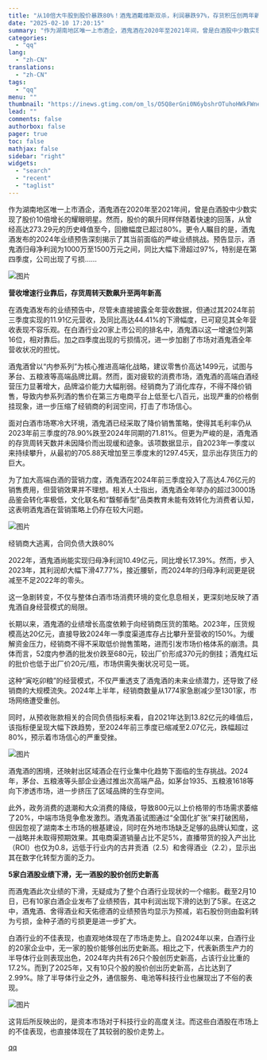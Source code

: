 ```yaml
---
title: "从10倍大牛股到股价暴跌80%！酒鬼酒戴维斯双杀，利润暴跌97%，存货积压创两年新高！"
date: "2025-02-10 17:20:15"
summary: "作为湖南地区唯一上市酒企，酒鬼酒在2020年至2021年间，曾是白酒股中少数实现了股价10倍增长的耀..."
categories:
  - "qq"
lang:
  - "zh-CN"
translations:
  - "zh-CN"
tags:
  - "qq"
menu: ""
thumbnail: "https://inews.gtimg.com/om_ls/O5Q8erGni0N6ybshrOTuhoHWkFWneguIMH7kAmuVfvP4MAA_640360/0"
lead: ""
comments: false
authorbox: false
pager: true
toc: false
mathjax: false
sidebar: "right"
widgets:
  - "search"
  - "recent"
  - "taglist"
---
```


作为湖南地区唯一上市酒企，酒鬼酒在2020年至2021年间，曾是白酒股中少数实现了股价10倍增长的耀眼明星。然而，股价的飙升同样伴随着快速的回落，从曾经高达273.29元的历史峰值至今，回撤幅度已超过80%。更令人瞩目的是，酒鬼酒发布的2024年业绩预告深刻揭示了其当前面临的严峻业绩挑战。预告显示，酒鬼酒归母净利润为1000万至1500万元之间，同比大幅下滑超过97%，特别是在第四季度，公司出现了亏损……

![图片](https://inews.gtimg.com/om_bt/O9W93up_ecEYCoKfNVS57IJUmfxzch_puj6GmxKxoBKiMAA/641)

**营收增速行业靠后，存货周转天数飙升至两年新高**

在酒鬼酒发布的业绩预告中，尽管未直接披露全年营收数据，但通过其2024年前三季度实现的11.91亿元营收，及同比高达44.41%的下滑幅度，已可窥见其全年营收表现不容乐观。在白酒行业20家上市公司的排名中，酒鬼酒以这一增速位列第16位，相对靠后。加之四季度出现的亏损情况，进一步加剧了市场对酒鬼酒全年营收状况的担忧。

酒鬼酒曾以“内参系列”为核心推进高端化战略，建议零售价高达1499元，试图与茅台、五粮液等高端品牌比肩。然而，面对疲软的消费市场，酒鬼酒的高端白酒经营压力显著增大，品牌溢价能力大幅削弱。经销商为了消化库存，不得不降价销售，导致内参系列酒的售价在第三方电商平台上低至七八百元，出现严重的价格倒挂现象，进一步压缩了经销商的利润空间，打击了市场信心。

面对白酒市场寒冷大环境，酒鬼酒已经采取了降价销售策略，使得其毛利率仍从2023年前三季度的78.90%跌至2024年同期的71.81%。但更为严峻的是，酒鬼酒的存货周转天数并未因降价而出现缓和迹象。该项数据显示，自2023年一季度以来持续攀升，从最初的705.88天增加至三季度末的1297.45天，显示出存货压力的巨大。

为了加大高端白酒的营销力度，酒鬼酒在2024年前三季度投入了高达4.76亿元的销售费用，但营销效果并不理想。相关人士指出，酒鬼酒全年举办的超过3000场品鉴会转化率极低，文化联名和“馥郁香型”品类教育未能有效转化为消费者认知，这表明酒鬼酒在营销策略上仍存在较大问题。

![图片](https://inews.gtimg.com/om_bt/ON2FA8vFVhIzjHdLKpe4aXaamCnocUIegdHvXDlaJb4xsAA/641)

经销商大逃离，合同负债大跌80%

2022年，酒鬼酒尚能实现归母净利润10.49亿元，同比增长17.39%。然而，步入2023年，其利润却大幅下滑47.77%，接近腰斩，而2024年的归母净利润更是锐减至不足2022年的零头。

这一急剧转变，不仅与整体白酒市场消费环境的变化息息相关，更深刻地反映了酒鬼酒自身经营模式的局限。

长期以来，酒鬼酒的业绩增长高度依赖于向经销商压货的策略。2023年，压货规模高达20亿元，直接导致2024年一季度渠道库存占比攀升至营收的150%。为缓解资金压力，经销商不得不采取低价抛售策略，进而引发市场价格体系的崩溃。具体而言，52度内参酒的批发价跌至680元，较出厂价形成370元的倒挂；酒鬼红坛的批价也低于出厂价20元/瓶，市场供需失衡状况可见一斑。

这种“寅吃卯粮”的经营模式，不仅严重透支了酒鬼酒的未来业绩潜力，还导致了经销商的大规模流失。2024年上半年，经销商数量从1774家急剧减少至1301家，市场网络遭受重创。

同时，从预收账款相关的合同负债指标来看，自2021年达到13.82亿元的峰值后，该指标便呈现大幅下跌趋势，至2024年前三季度已缩减至2.07亿元，跌幅超过80%，预示着市场信心的严重受挫。

![图片](https://inews.gtimg.com/om_bt/OQIiIXoyapbmC5c2edTdpW5zj3HdRdt1Dct-p835FDUMMAA/641)

酒鬼酒的困境，还映射出区域酒企在行业集中化趋势下面临的生存挑战。2024年，茅台、五粮液等头部企业通过推出次高端产品，如茅台1935、五粮液1618等向下渗透市场，进一步挤压了区域品牌的生存空间。

此外，政务消费的退潮和大众消费的降级，导致800元以上价格带的市场需求萎缩了20%，中端市场竞争愈发激烈。酒鬼酒虽试图通过“全国化扩张”来打破困局，但因忽视了湖南本土市场的根基建设，同时在外地市场缺乏足够的品牌认知度，这一战略并未取得预期效果。其电商渠道销量占比不足5%，直播带货的投入产出比（ROI）也仅为0.8，远低于行业内的古井贡酒（2.5）和舍得酒业（2.2），显示出其在数字化转型方面的乏力。

**5家白酒股业绩下滑，无一酒股的股价创历史新高**

而酒鬼酒此次业绩的下滑，无疑成为了整个白酒行业现状的一个缩影。截至2月10日，已有10家白酒企业发布了业绩预告，其中利润出现下滑的达到了5家。在这之中，酒鬼酒、舍得酒业和天佑德酒的业绩预告均显示为预减，岩石股份则由盈利转为亏损，金种子酒的亏损更是进一步扩大。

白酒行业的不佳表现，也直观地体现在了市场走势上。自2024年以来，白酒行业的20家企业中，无一家的股价能够创出历史新高。相比之下，代表新质生产力的半导体行业则表现出色，2024年内共有26只个股创历史新高，占该行业比重的17.2%。而到了2025年，又有10只个股的股价创出历史新高，占比达到了2.99%。除了半导体行业之外，通信服务、电池等科技行业也展现出了不俗的表现。

![图片](https://inews.gtimg.com/om_bt/O3uNwZ6Bv5nQrmS-TYWu11cD-jCh7uUopkXtztxqhI6coAA/641)

这背后所反映出的，是资本市场对于科技行业的高度关注。而这些白酒股在市场上的不佳表现，也直接体现在了其较弱的股价走势上。

[qq](https://new.qq.com/rain/a/20250210A0681R00)
